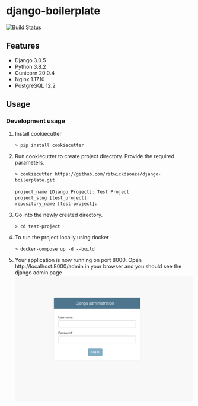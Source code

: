 # django-boilerplate
[![Build Status](https://travis-ci.org/ritwickdsouza/django-boilerplate.svg?branch=master)](https://travis-ci.org/ritwickdsouza/django-boilerplate)

## Features
* Django 3.0.5
* Python 3.8.2
* Gunicorn 20.0.4
* Nginx 1.17.10
* PostgreSQL 12.2
## Usage
###  Development usage
1. Install cookiecutter
    ```
    > pip install cookiecutter
    ```
2. Run cookiecutter to create project directory. Provide the required parameters.
    ```
    > cookiecutter https://github.com/ritwickdsouza/django-boilerplate.git

    project_name [Django Project]: Test Project
    project_slug [test_project]:
    repository_name [test-project]:
    ```
3. Go into the newly created directory.
    ```
    > cd test-project
    ```
4. To run the project locally using docker
    ```
    > docker-compose up -d --build
    ```
5. Your application is now running on port 8000. Open http://localhost:8000/admin in your browser and you should see the django admin page
    ![Django Administration](media/admin.png "Django Administration")
